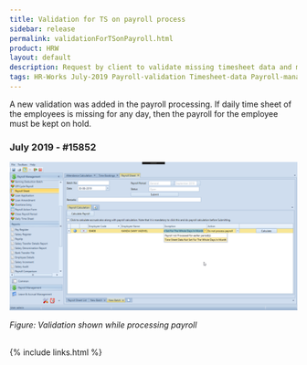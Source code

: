 ```yaml
---
title: Validation for TS on payroll process
sidebar: release
permalink: validationForTSonPayroll.html
product: HRW
layout: default
description: Request by client to validate missing timesheet data and move payroll processing to In Hold status if so. 
tags: HR-Works July-2019 Payroll-validation Timesheet-data Payroll-management     
---
```

<div class="prodSummary">A new validation was added in the payroll processing. If daily time sheet of the employees is missing for any day, then the payroll for the employee must be kept on hold.
</div>

### July 2019 - #15852

![](images/prod-enhance-image6.png)

_Figure: Validation shown while processing payroll_

<br>
{% include links.html %}
